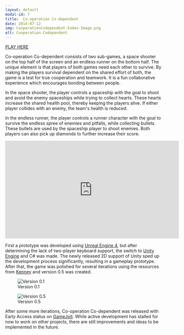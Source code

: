 ```yaml
---
layout: default
modal-id: 7
title:  Co-operation Co-dependent
date: 2014-07-12
img: CooperationCodependent-Index-Image.png
alt: Cooperation-Codependent
---
```

[PLAY HERE][gamejolt-cooperation-codependent]

Co-operation Co-dependent consists of two sub-games, a space shooter on the top half of the screen and an endless runner on the bottom half. The unique element is that players of both games need each other to survive. By making the players survival dependent on the shared effort of both, the game is a test for true cooperation and teamwork. It is a fun collaborative experience which encourages bonding between people.

In the space shooter, the player controls a spaceship with the goal to shoot and avoid the enemy spaceships while trying to collect hearts. These hearts increase the shared health pool, thereby keeping the players alive. If either player collides with an enemy, the team's health is reduced.

In the endless runner, the player controls a runner character with the goal to survive the endless spree of enemies and pitfalls, while collecting bullets. These bullets are used by the spaceship player to shoot enemies. Both players can also pick up diamonds to further increase their score.

<DIV class="figure-block">
    <iframe width="560" height="315" src="https://www.youtube.com/embed/ttoEdCzgCxA" frameborder="0" allowfullscreen ></iframe>
</DIV>

First a prototype was developed using [Unreal Engine 4][unreal-engine-4], but after determining the lack of two-player keyboard support, the switch to [Unity Engine][unity-3d] and C# was made. The newly released 2D support of Unity sped up the development process significantly, resulting in a gameplay prototype. After that, the game was polished for several iterations using the resources from [Kenney][kenney] and version 0.5 was created.

<DIV class="figure-block">
    <figure class="center-image">
        <img src="{{site.baseurl}}/assets/images/cooperation_codependent/Version0.1.png" class="img-responsive img-centered" alt="Version 0.1"/>
        <figcaption>Version 0.1</figcaption>
    </figure>
    <figure class="center-image">
        <img src="{{site.baseurl}}/assets/images/cooperation_codependent/Version0.5.png" class="img-responsive img-centered" alt="Version 0.5"/>
        <figcaption>Version 0.5</figcaption>
    </figure>
</DIV>

After some more iterations, Co-operation Co-dependent was released with Early Access status on [GameJolt][gamejolt-cooperation-codependent]. While active development has stalled for now to work on other projects, there are still improvements and ideas to be implemented in the future.

[gamejolt-cooperation-codependent]: https://gamejolt.com/games/co-operation-co-dependent/147907#close
[unreal-engine-4]: https://www.unrealengine.com/what-is-unreal-engine-4
[unity-3d]: https://unity3d.com/unity
[kenney]: https://kenney.nl/
